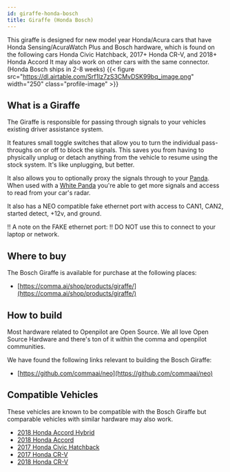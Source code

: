 ```yaml
---
id: giraffe-honda-bosch
title: Giraffe (Honda Bosch)
---
```


This giraffe is designed for new model year Honda/Acura cars that have Honda Sensing/AcuraWatch Plus and Bosch hardware, which is found on the following cars Honda Civic Hatchback, 2017+ Honda CR-V, and 2018+ Honda Accord It may also work on other cars with the same connector. 
(Honda Bosch ships in 2-8 weeks)
{{< figure src="https://dl.airtable.com/Srf1lz7zS3CMvDSK99bq_image.png" width="250" class="profile-image" >}}

## What is a Giraffe
The Giraffe is responsible for passing through signals to your vehicles existing driver assistance system. 

It features small toggle switches that allow you to turn the individual pass-throughs on or off to block the signals.  This saves you from having to physically unplug or detach anything from the vehicle to resume using the stock system. It&#x27;s like unplugging, but better. 

It also allows you to optionally proxy the signals through to your [Panda](/hardware/panda/).  When used with a [White Panda](/hardware/panda/panda-white/) you&#x27;re able to get more signals and access to read from your car&#x27;s radar.

It also has a NEO compatible fake ethernet port with access to CAN1, CAN2, started detect, +12v, and ground.

!! A note on the FAKE ethernet port:
!! DO NOT use this to connect to your laptop or network.


## Where to buy

The Bosch Giraffe is available for purchase at the following places:

* [https://comma.ai/shop/products/giraffe/](https://comma.ai/shop/products/giraffe/)


## How to build

Most hardware related to Openpilot are Open Source.
We all love Open Source Hardware and there's ton of it within the comma and openpilot communities.

We have found the following links relevant to building the Bosch Giraffe:

* [https://github.com/commaai/neo](https://github.com/commaai/neo)

## Compatible Vehicles

These vehicles are known to be compatible with the Bosch Giraffe but comparable vehicles with similar hardware may also work.

* [2018 Honda Accord Hybrid](./honda/giraffe-honda-bosch/2018-honda-accord-hybrid.md)
* [2018 Honda Accord](./honda/giraffe-honda-bosch/2018-honda-accord.md)
* [2017 Honda Civic Hatchback](./honda/giraffe-honda-bosch/2017-honda-civic-hatchback.md)
* [2017 Honda CR-V](./honda/giraffe-honda-bosch/2017-honda-cr-v.md)
* [2018 Honda CR-V](./honda/giraffe-honda-bosch/2018-honda-cr-v.md)


